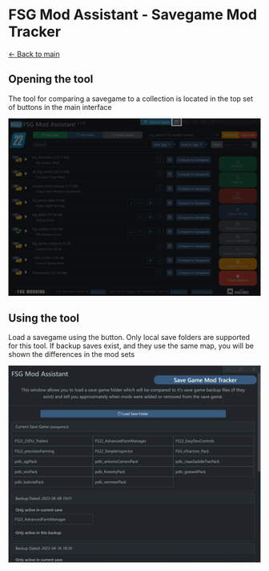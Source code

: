 # FSG Mod Assistant - Savegame Mod Tracker

[← Back to main](index.html)

## Opening the tool

The tool for comparing a savegame to a collection is located in the top set of buttons in the main interface

![Main Window](img/savetrack-001.png)

## Using the tool

Load a savegame using the button.  Only local save folders are supported for this tool.  If backup saves exist, and they use the same map, you will be shown the differences in the mod sets

![Alt text](img/savetrack-002.png)
